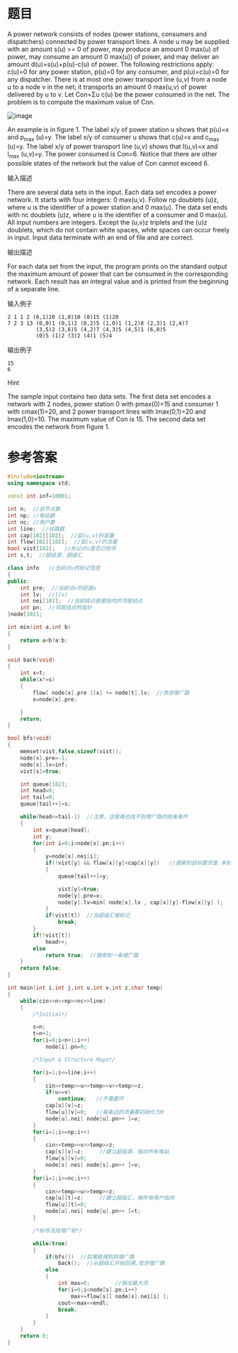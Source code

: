 # 题目
A power network consists of nodes (power stations, consumers and dispatchers) connected by power transport lines. A node u may be supplied with an amount s(u) >= 0 of power, may produce an amount 0 max(u) of power, may consume an amount 0 max(u)) of power, and may deliver an amount d(u)=s(u)+p(u)-c(u) of power. The following restrictions apply: c(u)=0 for any power station, p(u)=0 for any consumer, and p(u)=c(u)=0 for any dispatcher. There is at most one power transport line (u,v) from a node u to a node v in the net; it transports an amount 0 max(u,v) of power delivered by u to v. Let Con=Σu c(u) be the power consumed in the net. The problem is to compute the maximum value of Con.

![image](https://user-images.githubusercontent.com/59190045/124560563-87710800-de6f-11eb-905e-ba42a334879d.png)

An example is in figure 1. The label x/y of power station u shows that p(u)=x and p<sub>max</sub> (u)=y. The label x/y of consumer u shows that c(u)=x and c<sub>max</sub> (u)=y. The label x/y of power transport line (u,v) shows that l(u,v)=x and l<sub>max</sub> (u,v)=y. The power consumed is Con=6. Notice that there are other possible states of the network but the value of Con cannot exceed 6.

输入描述

There are several data sets in the input. Each data set encodes a power network. It starts with four integers: 0 max(u,v). Follow np doublets (u)z, where u is the identifier of a power station and 0 max(u). The data set ends with nc doublets (u)z, where u is the identifier of a consumer and 0 max(u). All input numbers are integers. Except the (u,v)z triplets and the (u)z doublets, which do not contain white spaces, white spaces can occur freely in input. Input data terminate with an end of file and are correct.

输出描述

For each data set from the input, the program prints on the standard output the maximum amount of power that can be consumed in the corresponding network. Each result has an integral value and is printed from the beginning of a separate line.

输入例子
```
2 1 1 2 (0,1)20 (1,0)10 (0)15 (1)20
7 2 3 13 (0,0)1 (0,1)2 (0,2)5 (1,0)1 (1,2)8 (2,3)1 (2,4)7
         (3,5)2 (3,6)5 (4,2)7 (4,3)5 (4,5)1 (6,0)5
         (0)5 (1)2 (3)2 (4)1 (5)4
```
输出例子
```
15
6
```
Hint

The sample input contains two data sets. The first data set encodes a network with 2 nodes, power station 0 with pmax(0)=15 and consumer 1 with cmax(1)=20, and 2 power transport lines with lmax(0,1)=20 and lmax(1,0)=10. The maximum value of Con is 15. The second data set encodes the network from figure 1.
# 参考答案
```c++
#include<iostream>
using namespace std;

const int inf=10001;

int n;  //总节点数
int np; //电站数
int nc; //用户数
int line;  //线路数
int cap[102][102];  //弧(u,v)的容量
int flow[102][102];  //弧(u,v)的流量
bool vist[102];   //标记点v是否已标号
int s,t;  //超级源，超级汇

class info   //当前点v的标记信息
{
public:
    int pre;  //当前点v的前驱u
    int lv;  //l(v)
    int nei[101];  //当前结点直接指向的邻居结点
    int pn;  //邻居结点的指针
}node[102];

int min(int a,int b)
{
    return a<b?a:b;
}

void back(void)
{
    int x=t;
    while(x!=s)
    {
        flow[ node[x].pre ][x] += node[t].lv;  //改进增广路
        x=node[x].pre;

    }
    return;
}

bool bfs(void)
{
    memset(vist,false,sizeof(vist));
    node[s].pre=-1;
    node[s].lv=inf;
    vist[s]=true;

    int queue[102];
    int head=0;
    int tail=0;
    queue[tail++]=s;

    while(head<=tail-1)  //注意，这是再也找不到增广路的结束条件
    {
        int x=queue[head];
        int y;
        for(int i=0;i<node[x].pn;i++)
        {
            y=node[x].nei[i];
            if(!vist[y] && flow[x][y]<cap[x][y])   //搜索的目标要求是 未标记 & 非饱和弧
            {
                queue[tail++]=y;

                vist[y]=true;
                node[y].pre=x;
                node[y].lv=min( node[x].lv , cap[x][y]-flow[x][y] );
            }
            if(vist[t])  //当超级汇被标记
                break;
        }
        if(!vist[t])
            head++;
        else
            return true;  //搜索到一条增广路
    }
    return false;
}

int main(int i,int j,int u,int v,int z,char temp)
{
    while(cin>>n>>np>>nc>>line)
    {
        /*Initial*/

        s=n;
        t=n+1;
        for(i=0;i<n+1;i++)
            node[i].pn=0;

        /*Input & Structure Maps*/

        for(i=1;i<=line;i++)
        {
            cin>>temp>>u>>temp>>v>>temp>>z;
            if(u==v)
                continue;   //不需要环
            cap[u][v]=z;
            flow[u][v]=0;   //每条边的流量都初始化为0
            node[u].nei[ node[u].pn++ ]=v;
        }
        for(i=1;i<=np;i++)
        {
            cin>>temp>>v>>temp>>z;
            cap[s][v]=z;     //建立超级源，指向所有电站
            flow[s][v]=0;
            node[s].nei[ node[s].pn++ ]=v;
        }
        for(i=1;i<=nc;i++)
        {
            cin>>temp>>u>>temp>>z;
            cap[u][t]=z;     //建立超级汇，被所有用户指向
            flow[u][t]=0;
            node[u].nei[ node[u].pn++ ]=t;
        }

        /*标号法找增广轨*/

        while(true)
        {
            if(bfs())  //如果能搜到到增广路
                back();  //从超级汇开始回溯,改进增广路
            else
            {
                int max=0;        //输出最大流
                for(i=0;i<node[s].pn;i++)
                    max+=flow[s][ node[s].nei[i] ];
                cout<<max<<endl;
                break;
            }
        }
    }
    return 0;
}
